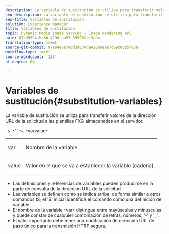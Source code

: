 ```yaml
---
description: La variable de sustitución se utiliza para transferir valores de la dirección URL de la solicitud a las plantillas FXG almacenadas en el servidor.
seo-description: La variable de sustitución se utiliza para transferir valores de la dirección URL de la solicitud a las plantillas FXG almacenadas en el servidor.
seo-title: Variables de sustitución
solution: Experience Manager
title: Variables de sustitución
topic: Dynamic Media Image Serving - Image Rendering API
uuid: 87cd9594-ba3b-429d-aa57-399902ef3abe
translation-type: tm+mt
source-git-commit: 97a84e8e7edd3d834ca42069eae7c09c00d57938
workflow-type: tm+mt
source-wordcount: '135'
ht-degree: 0%

---
```



# Variables de sustitución{#substitution-variables}

La variable de sustitución se utiliza para transferir valores de la dirección URL de la solicitud a las plantillas FXG almacenadas en el servidor.

` $ *``*= *`varvalue`*`

<table id="simpletable_76B381800C0D411F87CD551FC30B0579"> 
 <tr class="strow"> 
  <td class="stentry"> <p> <span class="codeph"> <span class="varname"> var  </span> </span> </p> </td> 
  <td class="stentry"> <p>Nombre de la variable. </p> </td> 
 </tr> 
 <tr class="strow"> 
  <td class="stentry"> <p> <span class="codeph"> <span class="varname"> value  </span> </span> </p> </td> 
  <td class="stentry"> <p>Valor en el que se va a establecer la variable (cadena). </p> </td> 
 </tr> 
</table>

* Las definiciones y referencias de variables pueden producirse en la parte de consulta de la dirección URL de la solicitud.
* Las variables se definen como se indica arriba, de forma similar a otros comandos IS; el &#39;$&#39; inicial identifica el comando como una definición de variable.
* El nombre de la variable `*`var`*` distingue entre mayúsculas y minúsculas y puede constar de cualquier combinación de letras, números, &#39;-&#39; y &#39;_&#39;.
* El valor importante debe tener una codificación de dirección URL de paso único para la transmisión HTTP segura.


